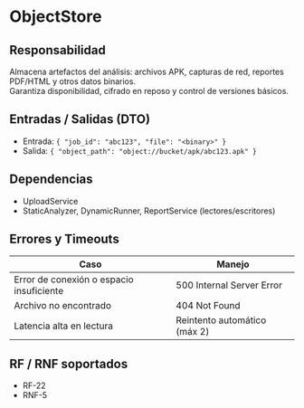 # ObjectStore

## Responsabilidad
Almacena artefactos del análisis: archivos APK, capturas de red, reportes PDF/HTML y otros datos binarios.  
Garantiza disponibilidad, cifrado en reposo y control de versiones básicos.

## Entradas / Salidas (DTO)
- Entrada: `{ "job_id": "abc123", "file": "<binary>" }`  
- Salida: `{ "object_path": "object://bucket/apk/abc123.apk" }`

## Dependencias 
- UploadService
- StaticAnalyzer, DynamicRunner, ReportService (lectores/escritores)

## Errores y Timeouts
| Caso                                     | Manejo                       |
|------------------------------------------|------------------------------|
| Error de conexión o espacio insuficiente | 500 Internal Server Error    |
| Archivo no encontrado                    | 404 Not Found                |
| Latencia alta en lectura                 | Reintento automático (máx 2) |
 
## RF / RNF soportados
- RF-22 
- RNF-5